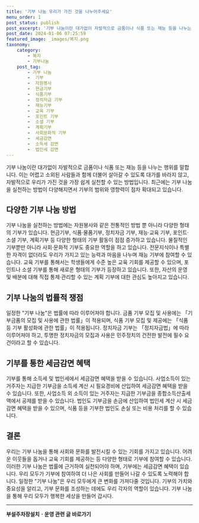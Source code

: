 ```yaml
---
title: '기부 나눔 우리가 가진 것을 나누어주세요'
menu_order: 1
post_status: publish
post_excerpt: '기부 나눔이란 대가없이 자발적으로 금품이나 식품 또는 재능 등을 나누는 행위를 말합니다. 이는 어렵고 소외된 사람들과 함께 더불어 살아갈 수 있도록 대가를 바라지 않고, 자발적으로 우리가 가진 것을 가장 쉽게 실천할 수 있는 방법입니다. 최근에는 기부 나눔을 실천하는 방법이 다양해지면서 기부의 범위와 영향력이 점차 확대되고 있습니다.'
post_date: 2024-01-06 07:25:59
featured_image: _images/복지.png
taxonomy:
    category:
        - 복지
        - 기부나눔
    post_tag:
        - 기부 나눔
        -  기부
        -  자원봉사
        -  현금기부
        -  식품기부
        -  정치자금 기부
        -  재능기부
        -  교육 기부
        -  포인트 기부
        -  소셜 기부
        -  계획기부
        -  사회문화적 기부
        -  세금감면
        -  소득세 감면
        -  법인세 감면
---
```



기부 나눔이란 대가없이 자발적으로 금품이나 식품 또는 재능 등을 나누는 행위를 말합니다. 이는 어렵고 소외된 사람들과 함께 더불어 살아갈 수 있도록 대가를 바라지 않고, 자발적으로 우리가 가진 것을 가장 쉽게 실천할 수 있는 방법입니다. 최근에는 기부 나눔을 실천하는 방법이 다양해지면서 기부의 범위와 영향력이 점차 확대되고 있습니다.

## 다양한 기부 나눔 방법

기부 나눔을 실천하는 방법에는 자원봉사와 같은 전통적인 방법 뿐 아니라 다양한 형태의 기부가 있습니다. 현금기부, 식품·물품기부, 정치자금 기부, 재능·교육 기부, 포인트·소셜 기부, 계획기부 등 다양한 형태의 기부 활동이 점점 증가하고 있습니다. 물질적인 기부뿐만 아니라 사회·문화적 기부도 중요한 역할을 하고 있습니다. 전문지식이나 특별한 자격이 없더라도 우리가 가지고 있는 능력과 마음을 나누며 재능 기부에 참여할 수 있습니다. 교육 기부를 통해서는 학생들에게 수준 높은 교육 기회를 제공할 수 있으며, 포인트나 소셜 기부를 통해 새로운 형태의 기부가 등장하고 있습니다. 또한, 자산의 운영 및 배분에 대해 직접 통제·관리할 수 있는 계획 기부에 대한 관심도 높아지고 있습니다.

## 기부 나눔의 법률적 쟁점

일정한 "기부 나눔"은 법률에 따라 이루어져야 합니다. 금품 기부 모집 및 사용에는 「기부금품의 모집 및 사용에 관한 법률」이 적용되며, 식품 기부 모집 및 제공에는 「식품등 기부 활성화에 관한 법률」이 적용됩니다. 정치자금 기부는 「정치자금법」에 따라 이루어져야 하고, 투명한 정치자금의 모집과 사용은 민주정치의 건전한 발전에 필수 요건이라고 할 수 있습니다.

## 기부를 통한 세금감면 혜택

기부를 통해 소득세 및 법인세에서 세금감면 혜택을 받을 수 있습니다. 사업소득이 있는 거주자는 지급한 기부금을 소득세 계산 시 필요경비에 산입하여 세금감면 혜택을 받을 수 있습니다. 또한, 사업소득 외 소득이 있는 거주자는 지급한 기부금을 종합소득산출세액에서 공제를 받을 수 있습니다. 법인도 기부금을 손금에 산입하여 법인세 계산 시 세금감면 혜택을 받을 수 있으며, 식품 등을 기부한 법인도 손실 또는 비용 처리를 할 수 있습니다.

## 결론

우리는 기부 나눔을 통해 사회와 문화를 발전시킬 수 있는 기회를 가지고 있습니다. 어려운 이웃들을 돕거나 교육 기회를 제공하는 등 다양한 형태로 기부에 참여할 수 있습니다. 이러한 기부 나눔은 법률에 근거하여 실천되어야 하며, 기부에는 세금감면 혜택이 있습니다. 우리 모두가 기부에 참여하여 더 나은 사회를 만들어 나갈 수 있도록 노력해야 합니다. 일정한 "기부 나눔"은 우리 모두에게 큰 변화를 가져다줄 것입니다. 기부의 가치와 중요성을 알리고, 기부 문화를 조성하는 데에도 우리 각자의 역할이 있습니다. 기부 나눔을 통해 우리 모두가 행복한 세상을 만들어 갑시다.
<!-- wp:separator -->
<hr class="wp-block-separator has-alpha-channel-opacity"/>
<!-- /wp:separator -->

<!-- wp:group {"backgroundColor":"base","layout":{"type":"constrained"}} -->
<div class="wp-block-group has-base-background-color has-background"><!-- wp:paragraph {"align":"center","fontSize":"medium"} -->
<p class="has-text-align-center has-large-font-size"><strong>부설주차장설치ㆍ운영 관련 글 바로가기</strong></p>
<!-- /wp:paragraph -->


<!-- wp:latest-posts
{"categories":[{"id":1837,"count":19,"description":"","link":"https://uknowlaw.com/category/%eb%b6%80%ec%84%a4%ec%a3%bc%ec%b0%a8%ec%9e%a5%ec%84%a4%ec%b9%98%e3%86%8d%ec%9a%b4%ec%98%81/","name":"부설주차장설치ㆍ운영","slug":"부설주차장설치ㆍ운영","taxonomy":"category","parent":0,"meta":[],"_links":{"self":[{"href":"https://uknowlaw.com/wp-json/wp/v2/categories/1837"}],"collection":[{"href":"https://uknowlaw.com/wp-json/wp/v2/categories"}],"about":[{"href":"https://uknowlaw.com/wp-json/wp/v2/taxonomies/category"}],"wp:post_type":[{"href":"https://uknowlaw.com/wp-json/wp/v2/posts?categories=1837"}],"curies":[{"name":"wp","href":"https://api.w.org/{rel}","templated":true}]}}],"postsToShow":100,"excerptLength":28,"postLayout":"grid","columns":2,"featuredImageAlign":"left","featuredImageSizeSlug":"large","fontSize":"small"} /--></div>
<!-- /wp:group -->